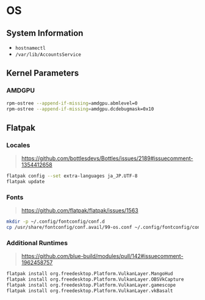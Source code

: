 # OS

## System Information

- `hostnamectl`
- `/var/lib/AccountsService`

## Kernel Parameters

### AMDGPU

```sh
rpm-ostree --append-if-missing=amdgpu.abmlevel=0
rpm-ostree --append-if-missing=amdgpu.dcdebugmask=0x10
```

## Flatpak

### Locales

> https://github.com/bottlesdevs/Bottles/issues/2189#issuecomment-1354412658

```sh
flatpak config --set extra-languages ja_JP.UTF-8
flatpak update
```

### Fonts

> https://github.com/flatpak/flatpak/issues/1563

```sh
mkdir -p ~/.config/fontconfig/conf.d
cp /usr/share/fontconfig/conf.avail/99-os.conf ~/.config/fontconfig/conf.d/99-os.conf
```

### Additional Runtimes

> https://github.com/blue-build/modules/pull/142#issuecomment-1962458757

```sh
flatpak install org.freedesktop.Platform.VulkanLayer.MangoHud
flatpak install org.freedesktop.Platform.VulkanLayer.OBSVkCapture
flatpak install org.freedesktop.Platform.VulkanLayer.gamescope
flatpak install org.freedesktop.Platform.VulkanLayer.vkBasalt
```
